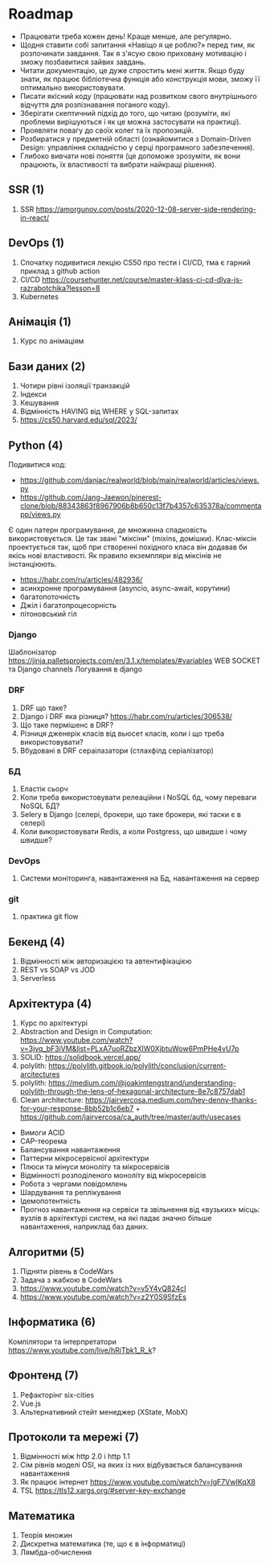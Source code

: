 ﻿# Roadmap

-   Працювати треба кожен день! Краще менше, але регулярно.
-   Щодня ставити собі запитання «Навіщо я це роблю?» перед тим, як розпочинати завдання. Так я з'ясую свою приховану мотивацію і зможу позбавитися зайвих завдань.
-   Читати документацію, це дуже спростить мені життя. Якщо буду знати, як працює бібліотечна функція або конструкція мови, зможу її оптимально використовувати.
-   Писати якісний коду (працювати над розвитком свого внутрішнього відчуття для розпізнавання поганого коду).
-   Зберігати скептичний підхід до того, що читаю (розуміти, які проблеми вирішуються і як це можна застосувати на практиці).
-   Проявляти повагу до своїх колег та їх пропозицій.
-   Розбиратися у предметній області (ознайомитися з Domain-Driven Design: управління складністю у серці програмного забезпечення).
-   Глибоко вивчати нові поняття (це допоможе зрозуміти, як вони працюють, їх властивості та вибрати найкращі рішення).

## SSR (1)

1. SSR https://amorgunov.com/posts/2020-12-08-server-side-rendering-in-react/

## DevOps (1)

1. Спочатку подивитися лекцію CS50 про тести і CI/CD, тма є гарний приклад з github action
1. CI/CD https://coursehunter.net/course/master-klass-ci-cd-dlya-js-razrabotchika?lesson=8
1. Kubernetes

## Анімація (1)

1. Курс по анімаціям

## Бази даних (2)

1. Чотири рівні ізоляції транзакцій
1. Індекси
1. Кешування
1. Відмінність HAVING від WHERE у SQL-запитах
1. https://cs50.harvard.edu/sql/2023/

## Python (4)

Подивитися код:

-   https://github.com/danjac/realworld/blob/main/realworld/articles/views.py
-   https://github.com/Jang-Jaewon/pinerest-clone/blob/88343863f8967906b8b650c13f7b4357c635378a/commentapp/views.py

Є один патерн програмування, де множинна спадковість використовується. Це так звані "міксіни" (mixins, домішки). Клас-міксін проектується так, щоб при створенні похідного класа він додавав би якісь нові властивості. Як правило екземпляри від міксінів не інстанціюють.

-   https://habr.com/ru/articles/482936/
-   асинхронне програмування (asyncio, async-await, корутини)
-   багатопоточність
-   Джіл і багатопроцесорність
-   пітоновський гіл

### Django

Шаблонізатор https://jinja.palletsprojects.com/en/3.1.x/templates/#variables
WEB SOCKET та Django channels
Логування в django

### DRF

1. DRF що таке?
1. Django і DRF яка різниця? https://habr.com/ru/articles/306538/
1. Що таке пермішенс в DRF?
1. Різниця дженерік класів від вьюсет класів, коли і що треба використовувати?
1. Вбудовані в DRF сераілазатори (стлахфілд серіалізатор)

### БД

1. Еластік сьорч
1. Коли треба використовувати релеаційни і NoSQL бд, чому переваги NoSQL БД?
1. Selery в Django (селері, брокери, що таке брокери, які таски є в селері)
1. Коли використовувати Redis, а коли Postgress, що швидше і чому швидше?

### DevOps

1. Системи моніторинга, навантаження на Бд, навантаження на сервер

### git

1. практика git flow

## Бекенд (4)

1. Відмінності між авторизацією та автентифікацією
2. REST vs SOAP vs JOD
3. Serverless

## Архітектура (4)

1. Курс по архітектурі
1. Abstraction and Design in Computation: https://www.youtube.com/watch?v=3jvq_bF3iVM&list=PLxA7uoRZbzXlW0XjbtuWow6PmPHe4vU7p
1. SOLID: https://solidbook.vercel.app/
1. polylith: https://polylith.gitbook.io/polylith/conclusion/current-arcitectures
1. polylith: https://medium.com/@joakimtengstrand/understanding-polylith-through-the-lens-of-hexagonal-architecture-8e7c8757dab1
1. Clean architecture: https://jairvercosa.medium.com/hey-denny-thanks-for-your-response-8bb52b1c6eb7 + https://github.com/jairvercosa/ca_auth/tree/master/auth/usecases

-   Вимоги ACID
-   CAP-теорема
-   Балансування навантаження
-   Паттерни мікросервісної архітектури
-   Плюси та мінуси моноліту та мікросервісів
-   Відмінності розподіленого моноліту від мікросервісів
-   Робота з чергами повідомлень
-   Шардування та реплікування
-   Ідемопотентність
-   Прогноз навантаження на сервіси та звільнення від «вузьких» місць: вузлів в архітектурі систем, на які падає значно більше навантаження, наприклад баз даних.

## Алгоритми (5)

1. Підняти рівень в CodeWars
2. Задача з жабкою в CodeWars
3. https://www.youtube.com/watch?v=v5Y4vQ824cI
4. https://www.youtube.com/watch?v=z2Y0S9SfzEs

## Інформатика (6)

Компілятори та інтерпретатори https://www.youtube.com/live/hRiTbk1_R_k?

## Фронтенд (7)

1. Рефакторінг six-cities
2. Vue.js
3. Альтернативний стейт менеджер (XState, MobX)

## Протоколи та мережі (7)

1. Відмінності між http 2.0 і http 1.1
2. Сім рівнів моделі OSI, на яких із них відбувається балансування навантаження
3. Як працює інтернет https://www.youtube.com/watch?v=IgF7VwIKqX8
4. TSL https://tls12.xargs.org/#server-key-exchange

## Математика

1. Теорія множин
2. Дискретна математика (те, що є в інформатиці)
3. Лямбда-обчислення
